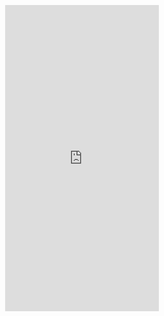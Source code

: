 <iframe scrolling="yes" style="border: 0px #ffffff none;" src="https://teaching.madland.ca/edci339/lms-home/chromeless:true/hidepagetitle:true" allowfullscreen="allowfullscreen" width="100%" height="1000">
</iframe>
